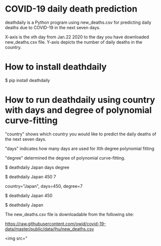 # COVID-19 daily death prediction

deathdaily is a Python program using new_deaths.csv for predicting daily deaths due to COVID-19 in the next seven days.

X-axis is the xth day from Jan.22 2020 to the day you have downloaded new_deaths.csv file. Y-axis depicts the number of daily deaths in the country.

# How to install deathdaily

$ pip install deathdaily

# How to run deathdaily using country with days and degree of polynomial curve-fitting

"country" shows which country you would like to predict the daily deaths of the next seven days.

"days" indicates how many days are used for Xth degree polynomial fitting

"degree" determined the degree of polynomial curve-fitting.

$ deathdaily Japan days degree

$ deathdaily Japan 450 7

country="Japan", days=450, degree=7

$ deathdaily Japan 450

$ deathdaily Japan

The new_deaths.csv file is downloadable from the following site:

https://raw.githubusercontent.com/owid/covid-19-data/master/public/data/jhu/new_deaths.csv

<img src="
